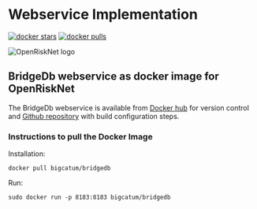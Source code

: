 # Webservice Implementation
[![docker stars](https://img.shields.io/docker/stars/bigcatum/bridgedb.svg?style=flat-square)](https://hub.docker.com/r/bigcatum/bridgedb)
[![docker pulls](https://img.shields.io/docker/pulls/bigcatum/bridgedb.svg?style=flat-square)](https://hub.docker.com/r/bigcatum/bridgedb)

![OpenRiskNet logo](../images/OpenRiskNetlogo_simSizeOpenPhacts.png)

## BridgeDb webservice as docker image for OpenRiskNet

The BridgeDb webservice is available from [Docker hub](https://hub.docker.com/r/bigcatum/bridgedb/)
for version control and [Github repository](https://github.com/bridgedb/docker) with build configuration
steps.

### Instructions to pull the Docker Image

Installation:

```shell
docker pull bigcatum/bridgedb
```

Run:

```shell
sudo docker run -p 8183:8183 bigcatum/bridgedb
```

